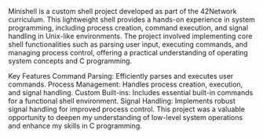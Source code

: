 Minishell is a custom shell project developed as part of the 42Network curriculum. This lightweight shell provides a hands-on experience in system programming, including process creation, command execution, and signal handling in Unix-like environments. The project involved implementing core shell functionalities such as parsing user input, executing commands, and managing process control, offering a practical understanding of operating system concepts and C programming.

Key Features
Command Parsing: Efficiently parses and executes user commands.
Process Management: Handles process creation, execution, and signal handling.
Custom Built-ins: Includes essential built-in commands for a functional shell environment.
Signal Handling: Implements robust signal handling for improved process control.
This project was a valuable opportunity to deepen my understanding of low-level system operations and enhance my skills in C programming.
